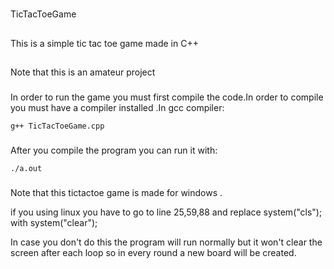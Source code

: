 # 
TicTacToeGame

##
This is a simple tic tac toe game made in C++

##
Note that this is an amateur project 


###
In order to run the game you must first compile the code.In order to compile you must have a compiler installed .In gcc compiler:

```
g++ TicTacToeGame.cpp
```

###
After you compile the program you can run it with:


```
./a.out
```

###
Note that this tictactoe game is made for windows .

if you using linux you have to go to line 25,59,88 and replace system("cls"); with system("clear");

In case you don't do this the program will run normally but it won't clear the screen after each loop 
so in every round a new board will be created.
